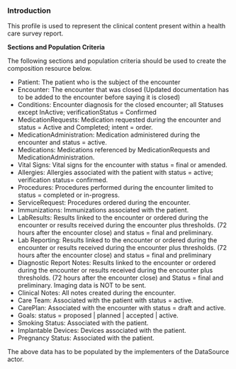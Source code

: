 ### Introduction

This profile is used to represent the clinical content present within a health care survey report.

**Sections and Population Criteria**

The following sections and population criteria should be used to create the composition resource below.

* Patient: The patient who is the subject of the encounter
* Encounter: The encounter that was closed (Updated documentation has to be added to the encounter before saying it is closed)
* Conditions: Encounter diagnosis for the closed encounter; all Statuses except InActive; verificationStatus = Confirmed
* MedicationRequests: Medication requested during the encounter and status = Active and Completed; intent = order.
* MedicationAdministration: Medication administered during the encounter and status = active.
* Medications: Medications referenced by MedicationRequests and MedicationAdministration.
* Vital Signs: Vital signs for the encounter with status = final or amended.
* Allergies: Allergies associated with the patient with status = active; verification status= confirmed.
* Procedures: Procedures performed during the encounter limited to status = completed or in-progress. 
* ServiceRequest: Procedures ordered during the encounter.
* Immunizations: Immunizations associated with the patient.
* LabResults: Results linked to the encounter or ordered during the encounter or results received during the encounter plus thresholds. (72 hours after the encounter close) and status = final and preliminary.
* Lab Reporting: Results linked to the encounter or ordered during the encounter or results received during the encounter plus thresholds. (72 hours after the encounter close) and status = final and preliminary 
* Diagnostic Report Notes: Results linked to the encounter or ordered during the encounter or results received during the encounter plus thresholds. (72 hours after the encounter close) and Status = final and preliminary. Imaging data is NOT to be sent.
* Clinical Notes: All notes created during the encounter.
* Care Team: Associated with the patient with status = active.
* CarePlan: Associated with the encounter with status = draft and active.
* Goals: status = proposed | planned | accepted | active.
* Smoking Status: Associated with the patient.
* Implantable Devices: Devices associated with the patient.
* Pregnancy Status: Associated with the patient.

The above data has to be populated by the implementers of the DataSource actor.
 